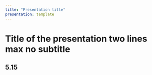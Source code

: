 ```yaml
---
title: "Presentation title"
presentation: template
---
```



<div class="TitleAligner TitleAligner-CenterCenter">
    <div>
        <h1 class="SlideMainTitle u-blue u-serif">Title of the presentation two lines max no subtitle</h1>
        <h2 class="SlideSubtitle">5.15</h2>
        <div class="SlideTitleUnderline"></div>
    </div>
</div>
